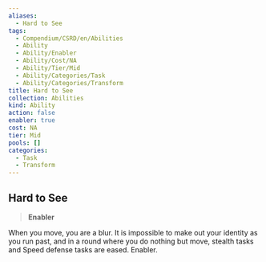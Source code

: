 ```yaml
---
aliases:
  - Hard to See
tags:
  - Compendium/CSRD/en/Abilities
  - Ability
  - Ability/Enabler
  - Ability/Cost/NA
  - Ability/Tier/Mid
  - Ability/Categories/Task
  - Ability/Categories/Transform
title: Hard to See
collection: Abilities
kind: Ability
action: false
enabler: true
cost: NA
tier: Mid
pools: []
categories:
  - Task
  - Transform
---
```

## Hard to See    
>**Enabler**  
    
When you move, you are a blur. It is impossible to make out your identity as you run past, and in a round where you do nothing but move, stealth tasks and Speed defense tasks are eased. Enabler.